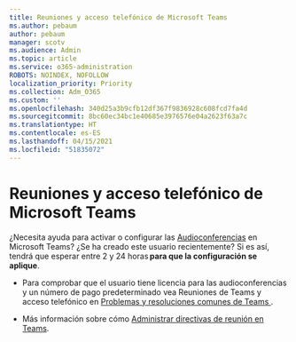 ```yaml
---
title: Reuniones y acceso telefónico de Microsoft Teams
ms.author: pebaum
author: pebaum
manager: scotv
ms.audience: Admin
ms.topic: article
ms.service: o365-administration
ROBOTS: NOINDEX, NOFOLLOW
localization_priority: Priority
ms.collection: Adm_O365
ms.custom: ''
ms.openlocfilehash: 340d25a3b9cfb12df367f9836928c608fcd7fa4d
ms.sourcegitcommit: 8bc60ec34bc1e40685e3976576e04a2623f63a7c
ms.translationtype: HT
ms.contentlocale: es-ES
ms.lasthandoff: 04/15/2021
ms.locfileid: "51835072"
---
```

# <a name="microsoft-teams-meetings-and-dial-in"></a>Reuniones y acceso telefónico de Microsoft Teams

¿Necesita ayuda para activar o configurar las [Audioconferencias](https://docs.microsoft.com/microsoftteams/audio-conferencing-in-office-365) en Microsoft Teams? ¿Se ha creado este usuario recientemente? Si es así, tendrá que esperar entre 2 y 24 horas **para que la configuración se aplique**.

- Para comprobar que el usuario tiene licencia para las audioconferencias y un número de pago predeterminado vea Reuniones de Teams y acceso telefónico en [ Problemas y resoluciones comunes de Teams ](https://docs.microsoft.com/microsoftteams/known-issues).

- Más información sobre cómo [Administrar directivas de reunión en Teams](https://docs.microsoft.com/microsoftteams/meeting-policies-in-teams). 

